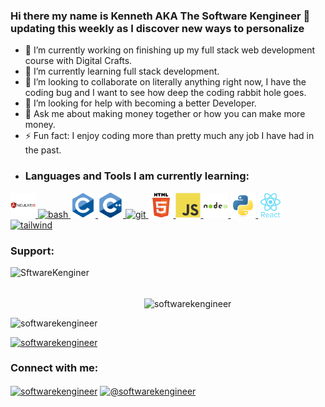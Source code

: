 ### Hi there my name is Kenneth AKA The Software Kengineer 👋 updating this weekly as I discover new ways to personalize

- 🔭 I’m currently working on finishing up my full stack web development course with Digital Crafts.
- 🌱 I’m currently learning full stack development.
- 👯 I’m looking to collaborate on literally anything right now, I have the coding bug and I want to see how deep the coding rabbit hole goes.
- 🤔 I’m looking for help with becoming a better Developer.
- 💬 Ask me about making money together or how you can make more money.
- ⚡ Fun fact: I enjoy coding more than pretty much any job I have had in the past.
- <h3 align="left">Languages and Tools I am currently learning:</h3>
<p align="left"> <a href="https://angular.io" target="_blank" rel="noreferrer"> <img src="https://raw.githubusercontent.com/devicons/devicon/master/icons/angularjs/angularjs-original-wordmark.svg" alt="angularjs" width="40" height="40"/> </a> <a href="https://www.gnu.org/software/bash/" target="_blank" rel="noreferrer"> <img src="https://www.vectorlogo.zone/logos/gnu_bash/gnu_bash-icon.svg" alt="bash" width="40" height="40"/> </a> <a href="https://www.cprogramming.com/" target="_blank" rel="noreferrer"> <img src="https://raw.githubusercontent.com/devicons/devicon/master/icons/c/c-original.svg" alt="c" width="40" height="40"/> </a> <a href="https://www.w3schools.com/cpp/" target="_blank" rel="noreferrer"> <img src="https://raw.githubusercontent.com/devicons/devicon/master/icons/cplusplus/cplusplus-original.svg" alt="cplusplus" width="40" height="40"/> </a> <a href="https://git-scm.com/" target="_blank" rel="noreferrer"> <img src="https://www.vectorlogo.zone/logos/git-scm/git-scm-icon.svg" alt="git" width="40" height="40"/> </a> <a href="https://www.w3.org/html/" target="_blank" rel="noreferrer"> <img src="https://raw.githubusercontent.com/devicons/devicon/master/icons/html5/html5-original-wordmark.svg" alt="html5" width="40" height="40"/> </a> <a href="https://developer.mozilla.org/en-US/docs/Web/JavaScript" target="_blank" rel="noreferrer"> <img src="https://raw.githubusercontent.com/devicons/devicon/master/icons/javascript/javascript-original.svg" alt="javascript" width="40" height="40"/> </a> <a href="https://nodejs.org" target="_blank" rel="noreferrer"> <img src="https://raw.githubusercontent.com/devicons/devicon/master/icons/nodejs/nodejs-original-wordmark.svg" alt="nodejs" width="40" height="40"/> </a> <a href="https://www.python.org" target="_blank" rel="noreferrer"> <img src="https://raw.githubusercontent.com/devicons/devicon/master/icons/python/python-original.svg" alt="python" width="40" height="40"/> </a> <a href="https://reactjs.org/" target="_blank" rel="noreferrer"> <img src="https://raw.githubusercontent.com/devicons/devicon/master/icons/react/react-original-wordmark.svg" alt="react" width="40" height="40"/> </a> <a href="https://tailwindcss.com/" target="_blank" rel="noreferrer"> <img src="https://www.vectorlogo.zone/logos/tailwindcss/tailwindcss-icon.svg" alt="tailwind" width="40" height="40"/> </a> </p>


<h3 align="left">Support:</h3>
<p><a href="https://www.buymeacoffee.com/SftwareKenginer"> <img align="left" src="https://cdn.buymeacoffee.com/buttons/v2/default-yellow.png" height="50" width="210" alt="SftwareKenginer" /></a></p><br><br>

<p>&nbsp;<img align="center" src="https://github-readme-stats.vercel.app/api?username=softwarekengineer&show_icons=true&locale=en" alt="softwarekengineer" /></p>


<p align="left"> <img src="https://komarev.com/ghpvc/?username=softwarekengineer&label=Profile%20views&color=0e75b6&style=flat" alt="softwarekengineer" /> </p>

<p align="left"> <a href="https://github.com/ryo-ma/github-profile-trophy"><img src="https://github-profile-trophy.vercel.app/?username=softwarekengineer" alt="softwarekengineer" /></a> </p>

<h3 align="left">Connect with me:</h3>
<p align="left">
<a href="https://linkedin.com/in/softwarekengineer" target="blank"><img align="center" src="https://raw.githubusercontent.com/rahuldkjain/github-profile-readme-generator/master/src/images/icons/Social/linked-in-alt.svg" alt="softwarekengineer" height="30" width="40" /></a>
  <a href="https://medium.com/@softwarekengineer" target="blank"><img align="center" src="https://raw.githubusercontent.com/rahuldkjain/github-profile-readme-generator/master/src/images/icons/Social/medium.svg" alt="@softwarekengineer" height="30" width="40" /></a>
</p>



